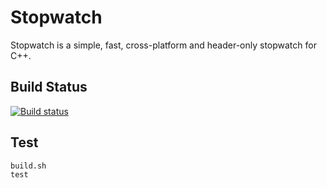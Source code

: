 # Stopwatch

Stopwatch is a simple, fast, cross-platform and header-only stopwatch for C++.

## Build Status

[![Build status](https://ci.appveyor.com/api/projects/status/9k2i690w70l4p64e?svg=true)](https://ci.appveyor.com/project/lishiyu/stopwatch)

## Test

```shell
build.sh
test
```

